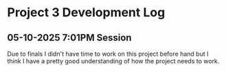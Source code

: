 # Project 3 Development Log

## **05-10-2025 7:01PM Session**
Due to finals I didn't have time to work on this project before hand but I think 
I have a pretty good understanding of how the project needs to work. 
